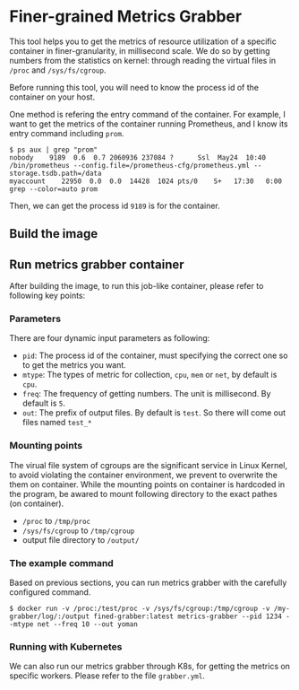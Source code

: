 # Finer-grained Metrics Grabber

This tool helps you to get the metrics of resource utilization of a specific container in finer-granularity, in millisecond scale.
We do so by getting numbers from the statistics on kernel: through reading the virtual files in `/proc` and `/sys/fs/cgroup`.

Before running this tool, you will need to know the process id of the container on your host.

One method is refering the entry command of the container. 
For example, I want to get the metrics of the container running Prometheus, and I know its entry command including `prom`.

```
$ ps aux | grep "prom"
nobody    9189  0.6  0.7 2060936 237084 ?      Ssl  May24  10:40 /bin/prometheus --config.file=/prometheus-cfg/prometheus.yml --storage.tsdb.path=/data
myaccount    22950  0.0  0.0  14428  1024 pts/0    S+   17:30   0:00 grep --color=auto prom
```

Then, we can get the process id `9189` is for the container.

## Build the image

## Run metrics grabber container

After building the image, to run this job-like container, please refer to following key points:

### Parameters

There are four dynamic input parameters as following:

- `pid`: The process id of the container, must specifying the correct one so to get the metrics you want.
- `mtype`: The types of metric for collection, `cpu`, `mem` or `net`, by default is `cpu`.
- `freq`: The frequency of getting numbers. The unit is millisecond. By default is `5`. 
- `out`: The prefix of output files. By default is `test`. So there will come out files named `test_*`

### Mounting points

The virual file system of cgroups are the significant service in Linux Kernel, to avoid violating the container environment, we prevent to overwrite the them on container.
While the mounting points on container is hardcoded in the program, be awared to mount following directory to the exact pathes (on container).

- `/proc` to `/tmp/proc`
- `/sys/fs/cgroup` to `/tmp/cgroup`
- output file directory to `/output/`

### The example command

Based on previous sections, you can run metrics grabber with the carefully configured command.

```
$ docker run -v /proc:/test/proc -v /sys/fs/cgroup:/tmp/cgroup -v /my-grabber/log/:/output fined-grabber:latest metrics-grabber --pid 1234 --mtype net --freq 10 --out yoman 
```

### Running with Kubernetes

We can also run our metrics grabber through K8s, for getting the metrics on specific workers.
Please refer to the file `grabber.yml`.
